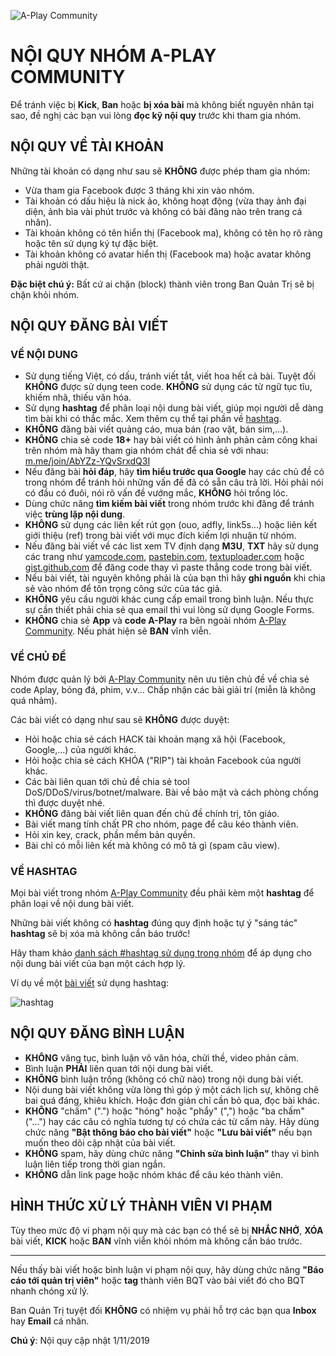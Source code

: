 ![A-Play Community](https://i.imgur.com/zI3AtQA.jpg)

# NỘI QUY NHÓM A-PLAY COMMUNITY

Để tránh việc bị **Kick**, **Ban** hoặc **bị xóa bài** mà không biết nguyên nhân tại sao, đề nghị các bạn vui lòng **đọc kỹ nội quy** trước khi tham gia nhóm.

## NỘI QUY VỀ TÀI KHOẢN

Những tài khoản có dạng như sau sẽ **KHÔNG** được phép tham gia nhóm:
- Vừa tham gia Facebook được 3 tháng khi xin vào nhóm.
- Tài khoản có dấu hiệu là nick ảo, không hoạt động (vừa thay ảnh đại diện, ảnh bìa vài phút trước và không có bài đăng nào trên trang cá nhân).
- Tài khoản không có tên hiển thị (Facebook ma), không có tên họ rõ ràng hoặc tên sử dụng ký tự đặc biệt.
-  Tài khoản không có avatar hiển thị (Facebook ma) hoặc avatar không phải người thật.

**Đặc biệt chú ý:** Bất cứ ai chặn (block) thành viên trong Ban Quản Trị sẽ bị chặn khỏi nhóm.

## NỘI QUY ĐĂNG BÀI VIẾT

### VỀ NỘI DUNG
- Sử dụng tiếng Việt, có dấu, tránh viết tắt, viết hoa hết cả bài. Tuyệt đối **KHÔNG** được sử dụng teen code. **KHÔNG** sử dụng các từ ngữ tục tĩu, khiếm nhã, thiếu văn hóa.
- Sử dụng **hashtag** để phân loại nội dung bài viết, giúp mọi người dễ dàng tìm bài khi có thắc mắc. Xem thêm cụ thể tại phần về [hashtag](hashtags.md).
- **KHÔNG** đăng bài viết quảng cáo, mua bán (rao vặt, bán sim,...). 
- **KHÔNG** chia sẻ code **18+** hay bài viết có hình ảnh phản cảm công khai trên nhóm mà hãy tham gia nhóm chát để chia sẻ với nhau: [m.me/join/AbYZz-YQvSrxdQ3I](https://m.me/join/AbYZz-YQvSrxdQ3I)
- Nếu đăng bài **hỏi đáp**, hãy **tìm hiểu trước qua Google** hay các chủ đề có trong nhóm để tránh hỏi những vấn đề đã có sẵn câu trả lời. Hỏi phải nói có đầu có đuôi, nói rõ vấn đề vướng mắc, **KHÔNG** hỏi trống lóc.
- Dùng chức năng **tìm kiếm bài viết** trong nhóm trước khi đăng để tránh việc **trùng lặp nội dung**.
- **KHÔNG** sử dụng các liên kết rút gọn (ouo, adfly, link5s...) hoặc liên kết giới thiệu (ref) trong bài viết với mục đích kiếm lợi nhuận từ nhóm.
- Nếu đăng bài viết về các list xem TV định dạng **M3U**, **TXT** hãy sử dụng các trang như [yamcode.com](https://yamcode.com/), [pastebin.com](http://pastebin.com), [textuploader.com](https://textuploader.com) hoặc [gist.github.com](https://gist.github.com/) để đăng code thay vì paste thẳng code trong bài viết.
- Nếu bài viết, tài nguyên không phải là của bạn thì hãy **ghi nguồn** khi chia sẻ vào nhóm để tôn trọng công sức của tác giả.
- **KHÔNG** yêu cầu người khác cung cấp email trong bình luận. Nếu thực sự cần thiết phải chia sẻ qua email thì vui lòng sử dụng Google Forms.
- **KHÔNG** chia sẻ **App** và **code A-Play** ra bên ngoài nhóm [A-Play Community](https://www.google.com.vn/search?q=aplay). Nếu phát hiện sẽ **BAN** vĩnh viễn.

### VỀ CHỦ ĐỀ

Nhóm được quản lý bởi [A-Play Community](https://www.google.com.vn/search?q=aplay) nên ưu tiên chủ đề về chia sẻ code Aplay, bóng đá, phim, v.v... Chấp nhận các bài giải trí (miễn là không quá nhảm).

Các bài viết có dạng như sau sẽ **KHÔNG** được duyệt:
- Hỏi hoặc chia sẻ cách HACK tài khoản mạng xã hội (Facebook, Google,...) của người khác.
- Hỏi hoặc chia sẻ cách KHÓA ("RIP") tài khoản Facebook của người khác.
- Các bài liên quan tới chủ đề chia sẻ tool DoS/DDoS/virus/botnet/malware. Bài về bảo mật và cách phòng chống thì được duyệt nhé.
- **KHÔNG** đăng bài viết liên quan đến chủ đề chính trị, tôn giáo.
- Bài viết mang tính chất PR cho nhóm, page để câu kéo thành viên.
- Hỏi xin key, crack, phần mềm bản quyền.
- Bài chỉ có mỗi liên kết mà không có mô tả gì (spam câu view).


### VỀ HASHTAG

Mọi bài viết trong nhóm [A-Play Community](https://www.google.com.vn/search?q=aplay) đều phải kèm một **hashtag** để phân loại về nội dung bài viết.

Những bài viết không có **hashtag** đúng quy định hoặc tự ý "sáng tác" **hashtag** sẽ bị xóa mà không cần báo trước!

Hãy tham khảo [danh sách #hashtag sử dụng trong nhóm](hashtags.md) để áp dụng cho nội dung bài viết của bạn một cách hợp lý.

Ví dụ về một [bài viết](https://www.facebook.com/groups/zaltv.vn/permalink/2415576318663967/) sử dụng hashtag:

![hashtag](https://i.postimg.cc/bwQkts1r/trogiup.png)

## NỘI QUY ĐĂNG BÌNH LUẬN

- **KHÔNG** văng tục, bình luận vô văn hóa, chửi thề, video phản cảm.
- Bình luận **PHẢI** liên quan tới nội dung bài viết.
- **KHÔNG** bình luận trống (không có chữ nào) trong nội dung bài viết.
- Nội dung bài viết không vừa lòng thì góp ý một cách lịch sự, không chê bai quá đáng, khiêu khích. Hoặc đơn giản chỉ cần bỏ qua, đọc bài khác.
- **KHÔNG** "chấm" (".") hoặc "hóng" hoặc "phẩy" (",") hoặc "ba chấm" ("...") hay các câu có nghĩa tương tự có chứa các từ cấm này. Hãy dùng chức năng **"Bật thông báo cho bài viết"** hoặc **"Lưu bài viết"** nếu bạn muốn theo dõi cập nhật của bài viết.
- **KHÔNG** spam, hãy dùng chức năng **"Chỉnh sửa bình luận"** thay vì bình luận liên tiếp trong thời gian ngắn.
- **KHÔNG** dẫn link page hoặc nhóm khác để câu kéo thành viên.

## HÌNH THỨC XỬ LÝ THÀNH VIÊN VI PHẠM

Tùy theo mức độ vi phạm nội quy mà các bạn có thể sẽ bị **NHẮC NHỞ**, **XÓA** bài viết, **KICK** hoặc **BAN** vĩnh viễn khỏi nhóm mà không cần báo trước.
 
---

Nếu thấy bài viết hoặc bình luận vi phạm nội quy, hãy dùng chức năng **"Báo cáo tới quản trị viên"** hoặc **tag** thành viên BQT vào bài viết đó cho BQT nhanh chóng xử lý.

Ban Quản Trị tuyệt đối **KHÔNG** có nhiệm vụ phải hỗ trợ các bạn qua **Inbox** hay **Email** cá nhân.

**Chú ý**: Nội quy cập nhật 1/11/2019
